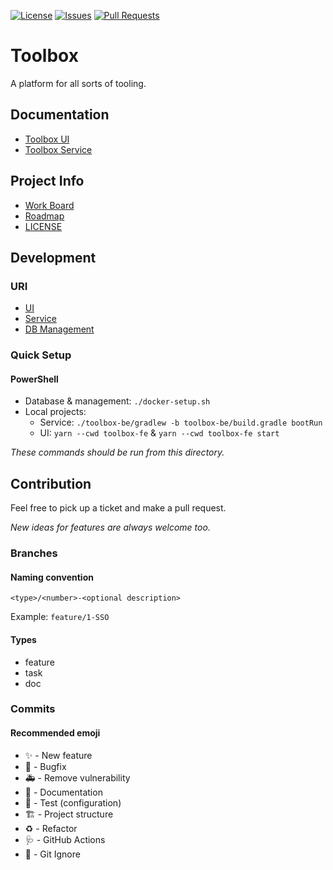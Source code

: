 [![License](https://img.shields.io/badge/license-MIT-blue)](LICENSE.md)
[![Issues](https://img.shields.io/github/issues/h3ar7b3a7/Toolbox)](https://github.com/H3AR7B3A7/Toolbox/issues)
[![Pull Requests](https://img.shields.io/github/issues-pr-raw/h3ar7b3a7/Toolbox)](https://github.com/H3AR7B3A7/Toolbox/pulls)

# Toolbox

A platform for all sorts of tooling.

## Documentation

- [Toolbox UI](toolbox-fe/README.md)
- [Toolbox Service](toolbox-be/README.md)

## Project Info

- [Work Board](https://github.com/users/H3AR7B3A7/projects/1/views/1)
- [Roadmap](Roadmap.md)
- [LICENSE](LICENSE.md)

## Development

### URI

- [UI](http://localhost:4200)
- [Service](http://localhost:8080)
- [DB Management](http://localhost:8081)

### Quick Setup

#### PowerShell

- Database & management: `./docker-setup.sh`
- Local projects:
    - Service: `./toolbox-be/gradlew -b toolbox-be/build.gradle bootRun`
    - UI: `yarn --cwd toolbox-fe` &  `yarn --cwd toolbox-fe start`

_These commands should be run from this directory._

[//]: # (TODO: Add spring & angular app to docker-compose)

## Contribution

Feel free to pick up a ticket and make a pull request.

_New ideas for features are always welcome too._

### Branches

#### Naming convention

`<type>/<number>-<optional description>`

Example: `feature/1-SSO`

#### Types

- feature
- task
- doc

### Commits

#### Recommended emoji

- :sparkles: - New feature
- :bug: - Bugfix
- :ambulance: - Remove vulnerability
- :memo: - Documentation
- :microscope: - Test (configuration)
- :building_construction: - Project structure
- :recycle: - Refactor
- :stethoscope: - GitHub Actions
- :see_no_evil: - Git Ignore